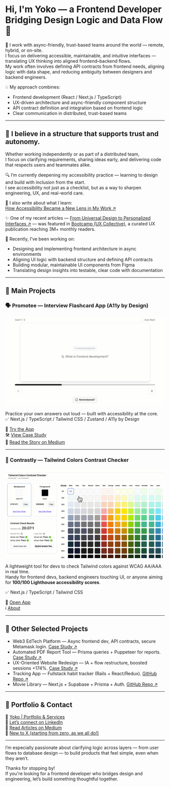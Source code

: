 # Hi, I'm Yoko — a Frontend Developer Bridging Design Logic and Data Flow 👋

🚀 I work with async-friendly, trust-based teams around the world — remote, hybrid, or on-site.  
I focus on delivering accessible, maintainable, and intuitive interfaces — translating UX thinking into aligned frontend–backend flows.  
My work often involves defining API contracts from frontend needs, aligning logic with data shape, and reducing ambiguity between designers and backend engineers.

💡 My approach combines:

- Frontend development (React / Next.js / TypeScript)
- UX-driven architecture and async-friendly component structure
- API contract definition and integration based on frontend logic
- Clear communication in distributed, trust-based teams

---

## 🌿 I believe in a structure that supports trust and autonomy.

Whether working independently or as part of a distributed team,  
I focus on clarifying requirements, sharing ideas early, and delivering code that respects users and teammates alike.

🔍 I’m currently deepening my accessibility practice — learning to design and build with inclusion from the start.  
I see accessibility not just as a checklist, but as a way to sharpen engineering, UX, and real-world care.

📖 I also write about what I learn:  
[How Accessibility Became a New Lens in My Work ↗](https://medium.com/@yokoworks.dev/how-accessibility-became-a-new-lens-in-my-work-and-why-im-learning-to-see-more-clearly-5f7e2a6d5cc5)

✨ One of my recent articles — [From Universal Design to Personalized Interfaces ↗](https://medium.com/@yokoworks.dev/from-universal-design-to-personalized-interfaces-rethinking-accessibility-3f0d9b31150b) — was featured in [Bootcamp (UX Collective)](https://bootcamp.uxdesign.cc), a curated UX publication reaching 3M+ monthly readers.

🧠 Recently, I’ve been working on:

- Designing and implementing frontend architecture in async environments
- Aligning UI logic with backend structure and defining API contracts
- Building modular, maintainable UI components from Figma
- Translating design insights into testable, clear code with documentation

---

## 🌟 Main Projects

### 🗣️ Promotee — Interview Flashcard App (A11y by Design)

![Promotee demo GIF](./images/promotee-demo.gif)

Practice your own answers out loud — built with accessibility at the core.  
✅ Next.js / TypeScript / Tailwind CSS / Zustand / A11y by Design

🚀 [Try the App](https://www.promotee.app/)  
🛠 [View Case Study](https://abiding-snap-e4c.notion.site/Interview-Flashcard-App-A11Y-by-Design-In-Progress-249994322fd5806eb993deffb22cc09c?pvs=74)  
📝 [Read the Story on Medium](https://medium.com/@yokoworks.dev/what-building-my-first-a11y-focused-app-taught-me-7a2811de2fb1)

---

### 🎨 Contrastly — Tailwind Colors Contrast Checker

![Contrastly demo GIF](./images/contrastly-preview.gif)

A lightweight tool for devs to check Tailwind colors against WCAG AA/AAA in real time.  
Handy for frontend devs, backend engineers touching UI, or anyone aiming for **100/100 Lighthouse accessibility scores**.

✅ Next.js / TypeScript / Tailwind CSS

🔗 [Open App](https://contrastly.yokotools.dev/)  
ℹ️ [About](https://contrastly.yokotools.dev/about)

---

## 🔎 Other Selected Projects

- Web3 EdTech Platform — Async frontend dev, API contracts, secure Metamask login. [Case Study ↗](https://abiding-snap-e4c.notion.site/Web3-EdTech-Platform-Freelance-UX-Focused-Frontend-215994322fd5805abb2efcdd9afd042d?pvs=143)
- Automated PDF Report Tool — Prisma queries + Puppeteer for reports. [Case Study ↗](https://abiding-snap-e4c.notion.site/Automated-Monthly-PDF-Report-Tool-232994322fd580f997a5ce5d05c44795)
- UX-Oriented Website Redesign — IA + flow restructure, boosted sessions +174%. [Case Study ↗](https://abiding-snap-e4c.notion.site/UX-Oriented-Website-Redesign-for-a-Beauty-Appliance-Brand-215994322fd581c9baa0c654756bc1c2?pvs=143)
- Tracking App — Fullstack habit tracker (Rails + React/Redux). [GitHub Repo ↗](https://github.com/yoko-vicky/Tracking-App-with-React-Redux)
- Movie Library — Next.js + Supabase + Prisma + Auth. [GitHub Repo ↗](https://github.com/yoko-vicky/MyFavoriteMovies)

---

## 📘 Portfolio & Contact

🧭 [Yoko | Portfolio & Services](https://www.yokoworks.dev/)  
💬 [Let’s connect on LinkedIn](https://www.linkedin.com/in/yoko-vicky/)  
📰 [Read Articles on Medium](https://medium.com/@yokoworks.dev)  
🐣 [New to X (starting from zero, as we all do!)](https://x.com/yokoworks)

---

I’m especially passionate about clarifying logic across layers — from user flows to database design — to build products that feel simple, even when they aren’t.

Thanks for stopping by!  
If you're looking for a frontend developer who bridges design and engineering, let’s build something thoughtful together.
